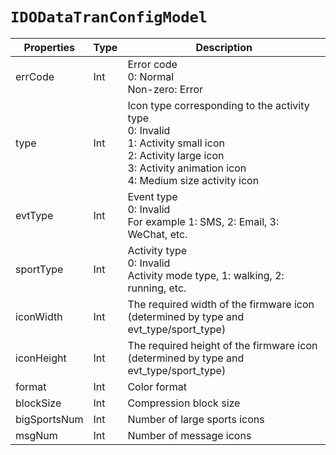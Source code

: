 # `IDODataTranConfigModel`

| Properties | Type | Description |
| ----------- | ------- | ------------ |
| errCode | Int | Error code<br/>0: Normal<br/>Non-zero: Error |
| type | Int | Icon type corresponding to the activity type<br/>0: Invalid<br/>1: Activity small icon <br/>2: Activity large icon<br/>3: Activity animation icon<br/>4: Medium size activity icon|
| evtType | Int | Event type<br/>0: Invalid<br/>For example 1: SMS, 2: Email, 3: WeChat, etc. |
| sportType | Int | Activity type<br/>0: Invalid<br/>Activity mode type, 1: walking, 2: running, etc. |
| iconWidth | Int | The required width of the firmware icon (determined by type and evt_type/sport_type) |
| iconHeight | Int | The required height of the firmware icon (determined by type and evt_type/sport_type) |
| format | Int | Color format | 
 | blockSize | Int | Compression block size | 
 | bigSportsNum | Int | Number of large sports icons | 
 | msgNum | Int | Number of message icons | | mediumNum | Int | Number of medium-sized icons |
